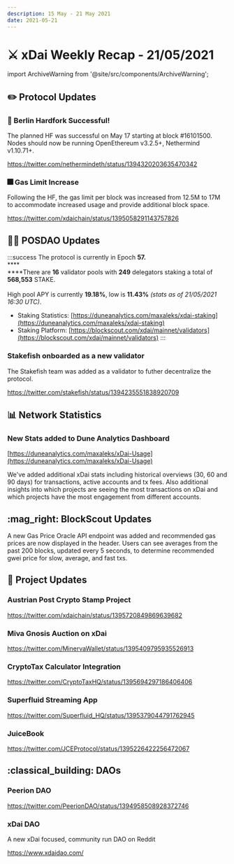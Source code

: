 ```yaml
---
description: 15 May - 21 May 2021
date: 2021-05-21
---
```


# ⚔️ xDai Weekly Recap - 21/05/2021

import ArchiveWarning from '@site/src/components/ArchiveWarning';

<ArchiveWarning />

## :pencil2: Protocol Updates

### :tada: Berlin Hardfork Successful!

The planned HF was successful on May 17 starting at block #16101500. Nodes should now be running OpenEthereum v3.2.5+, Nethermind v1.10.71+.

https://twitter.com/nethermindeth/status/1394320203635470342

### :fireworks: Gas Limit Increase

Following the HF, the gas limit per block was increased from 12.5M to 17M to accommodate increased usage and provide additional block space.

https://twitter.com/xdaichain/status/1395058291143757826

## 👷‍♀️ POSDAO Updates

:::success
The protocol is currently in Epoch **57.**\
****\
****There are **16** validator pools with **249** delegators staking a total of **568,553** STAKE.\
\
High pool APY is currently **19.18%**, low is **11.43%** _(stats as of 21/05/2021 16:30 UTC)_.

* Staking Statistics: [https://duneanalytics.com/maxaleks/xdai-staking](https://duneanalytics.com/maxaleks/xdai-staking)
* Staking Platform: [https://blockscout.com/xdai/mainnet/validators](https://blockscout.com/xdai/mainnet/validators)
:::

### Stakefish onboarded as a new validator

The Stakefish team was added as a validator to futher decentralize the protocol.

https://twitter.com/stakefish/status/1394235551838920709

## 📊 Network Statistics

### New Stats added to Dune Analytics Dashboard

[https://duneanalytics.com/maxaleks/xDai-Usage](https://duneanalytics.com/maxaleks/xDai-Usage)

We've added additional xDai stats including historical overviews (30, 60 and 90 days) for transactions, active accounts and tx fees. Also additional insights into which projects are seeing the most transactions on xDai and which projects have the most engagement from different accounts.

## :mag\_right: BlockScout Updates

A new Gas Price Oracle API endpoint was added and recommended gas prices are now displayed in the header. Users can see averages from the past 200 blocks, updated every 5 seconds, to determine recommended gwei price for slow, average, and fast txs.

## :butterfly: Project Updates

### Austrian Post Crypto Stamp Project

https://twitter.com/xdaichain/status/1395720849869639682

### Miva Gnosis Auction on xDai

https://twitter.com/MinervaWallet/status/1395409795935526913

### CryptoTax Calculator Integration

https://twitter.com/CryptoTaxHQ/status/1395694297186406406

### Superfluid Streaming App

https://twitter.com/Superfluid_HQ/status/1395379044791762945

### JuiceBook

https://twitter.com/JCEProtocol/status/1395226422256472067

## :classical\_building: DAOs

### Peerion DAO

https://twitter.com/PeerionDAO/status/1394958508928372746

### xDai DAO

A new xDai focused, community run DAO on Reddit

https://www.xdaidao.com/

